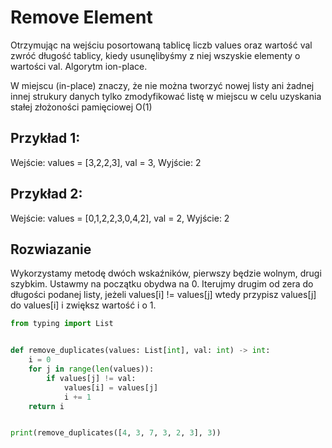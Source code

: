 # Remove Element 
Otrzymując na wejściu posortowaną tablicę liczb values oraz wartość val zwróć długość tablicy, kiedy usunęlibyśmy z niej wszyskie elementy o wartości val. Algorytm ion-place.

W miejscu (in-place) znaczy, że nie można tworzyć nowej listy ani żadnej innej strukury danych tylko zmodyfikować listę w miejscu w celu uzyskania stałej złożoności pamięciowej O(1)

## Przykład 1:
Wejście: values = [3,2,2,3], val = 3,
Wyjście: 2

## Przykład 2:
Wejście: values = [0,1,2,2,3,0,4,2], val = 2,
Wyjście: 2

## Rozwiazanie
Wykorzystamy metodę dwóch wskaźników, pierwszy będzie wolnym, drugi szybkim. Ustawmy na początku obydwa na 0. 
Iterujmy drugim od zera do długości podanej listy, jeżeli values[i] != values[j] wtedy przypisz values[j] do values[i] i zwiększ wartość i o 1.

```python
from typing import List


def remove_duplicates(values: List[int], val: int) -> int:
    i = 0
    for j in range(len(values)):
        if values[j] != val:
            values[i] = values[j]
            i += 1
    return i


print(remove_duplicates([4, 3, 7, 3, 2, 3], 3))

```
